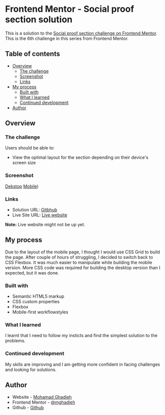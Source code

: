 # Frontend Mentor - Social proof section solution

This is a solution to the [Social proof section challenge on Frontend Mentor](https://www.frontendmentor.io/challenges/social-proof-section-6e0qTv_bA). This is the 6th challenge in this series from Frontend Mentor.

## Table of contents

- [Overview](#overview)
  - [The challenge](#the-challenge)
  - [Screenshot](#screenshot)
  - [Links](#links)
- [My process](#my-process)
  - [Built with](#built-with)
  - [What I learned](#what-i-learned)
  - [Continued development](#continued-development)
- [Author](#author)

## Overview

### The challenge

Users should be able to:

- View the optimal layout for the section depending on their device's screen size

### Screenshot

[Dekstop](./screenshots/Dekstop_1440px.png)
[Mobile](./screenshots/Mobile/375px.png))

### Links

- Solution URL: [Gitbhub](https://your-solution-url.com)
- Live Site URL: [Live website](https://your-live-site-url.com)

**Note:** Live website might not be up yet.

## My process

Due to the layout of the mobile page, I thought I would use CSS Grid to build the page. After couple of hours of struggling, I decided to switch back to CSS Flexbox. It was much easier to manipulate while building the mobile version. More CSS code was required for building the desktop version than I expected, but it was done.

### Built with

- Semantic HTML5 markup
- CSS custom properties
- Flexbox
- Mobile-first workflowstyles

### What I learned

I learnt that I need to follow my insticts and find the simplest solution to the problems.

### Continued development

My skills are improving and I am getting more confident in facing challenges and looking for solutions.

## Author

- Website - [Mohamad Ghadieh](https://#.com)
- Frontend Mentor - [@mghadieh](https://www.frontendmentor.io/profile/mghadieh)
- Github - [Github](https://github.com/mghadieh/FrontEndMentor)
